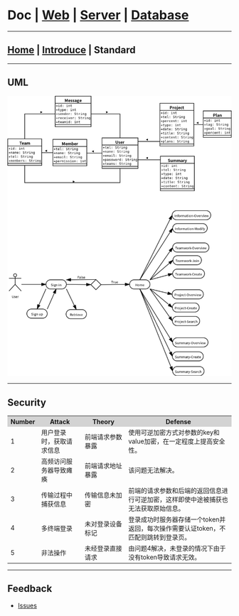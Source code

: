 # Doc | [Web](https://github.com/FlymeStudio/FlymeStudio-Web/blob/master/README.md) | [Server](https://github.com/FlymeStudio/FlymeStudio-Server/blob/master/README.md) | [Database](https://github.com/FlymeStudio/FlymeStudio-Database/blob/master/README.md)
---

## [Home](https://github.com/FlymeStudio/FlymeStudio-Doc/blob/master/README.md) | [Introduce](https://github.com/FlymeStudio/FlymeStudio-Doc/blob/master/introduce.md) | Standard

---
## UML

![](https://github.com/FlymeStudio/FlymeStudio-Doc/blob/master/uml.png?raw=true)

---
## Security

<table>
  <tr>
    <th width=10%, bgcolor=lightgrey>Number</th>
    <th width=20%, bgcolor=lightgrey>Attack</th>
    <th width=20%, bgcolor=lightgrey>Theory</th>
    <th width=50%, bgcolor=lightgrey>Defense</th>
  </tr>
  <tr>
    <td>1</td>
    <td>用户登录时，获取请求信息</td>
    <td>前端请求参数暴露</td>
    <td>使用可逆加密方式对参数的key和value加密，在一定程度上提高安全性。</td>
  </tr>
  <tr>
    <td>2</td>
    <td>高频访问服务器导致瘫痪</td>
    <td>前端请求地址暴露</td>
    <td>该问题无法解决。</td>
  </tr>
  <tr>
    <td>3</td>
    <td>传输过程中捕获信息</td>
    <td>传输信息未加密</td>
    <td>前端的请求参数和后端的返回信息进行可逆加密，这样即使中途被捕获也无法获取原始信息。</td>
  </tr>
  <tr>
    <td>4</td>
    <td>多终端登录</td>
    <td>未对登录设备标记</td>
    <td>登录成功时服务器存储一个token并返回，每次操作需要认证token，不匹配则跳转到登录页。</td>
  </tr>
  <tr>
    <td>5</td>
    <td>非法操作</td>
    <td>未经登录直接请求</td>
    <td>由问题4解决，未登录的情况下由于没有token导致请求无效。</td>
  </tr>
</table>

---
## Feedback

- [Issues](https://github.com/FlymeStudio/FlymeStudio-Doc/issues)
